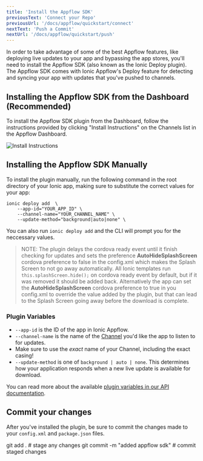 ```yaml
---
title: 'Install the Appflow SDK'
previousText: 'Connect your Repo'
previousUrl: '/docs/appflow/quickstart/connect'
nextText: 'Push a Commit'
nextUrl: '/docs/appflow/quickstart/push'
---
```


In order to take advantage of some of the best Appflow features, like deploying live updates to your app and bypassing the app stores, you'll need to install the Appflow SDK (also known as the Ionic Deploy plugin). The Appflow SDK comes with Ionic Appflow's Deploy feature for detecting and syncing your app with updates that you've pushed to channels.

## Installing the Appflow SDK from the Dashboard (Recommended)

To install the Appflow SDK plugin from the Dashboard, follow the instructions provided by clicking "Install Instructions" on the Channels list in the Appflow Dashboard.

![Install Instructions](/docs/assets/img/appflow/ss-appflow-sdk-install.png)

## Installing the Appflow SDK Manually

To install the plugin manually, run the following command in the root directory of your Ionic app, making sure to substitute the correct values for your app:

```shell
ionic deploy add  \
    --app-id="YOUR_APP_ID" \
    --channel-name="YOUR_CHANNEL_NAME" \
    --update-method="background|auto|none" \
```

You can also run `ionic deploy add` and the CLI will prompt you for the neccessary values.

<blockquote>
  NOTE: The plugin delays the cordova ready event until it finish checking for updates and sets the preference <b>AutoHideSplashScreen</b> cordova preference to false in the config.xml which makes the Splash Screen to not go away automatically. All Ionic templates run
<code>this.splashScreen.hide();</code> on cordova ready event by default, but if it was removed it should be added back. Alternatively the app can set the <b>AutoHideSplashScreen</b> cordova preference to true in you config.xml to override the value added by the plugin, but that can lead to the Splash Screen going away before the download is complete.
</blockquote>

### Plugin Variables

* `--app-id` is the ID of the app in Ionic Appflow.
* `--channel-name` is the name of the [Channel](/docs/appflow/deploy/channels) you'd like the app to listen to for updates. 
 * Make sure to use the *exact* name of your Channel, including the exact casing!
* `--update-method` is one of `background | auto | none`. This determines how your application responds when a new live update is available for download.

You can read more about the available [plugin variables in our API documentation](/docs/appflow/deploy/api#plugin-variables).

## Commit your changes

After you've installed the plugin, be sure to commit the changes made to your `config.xml` and `package.json` files.

<command-line> <command-prompt>git add . # stage any changes</command-prompt> <command-prompt>git commit -m "added appflow sdk" # commit staged changes</command-prompt> </command-line>